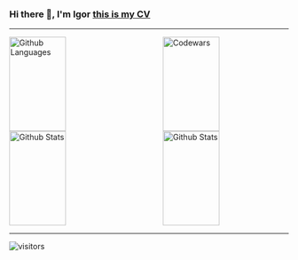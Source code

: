 ### Hi there 👋, I'm Igor <a href="https://defleppard333.github.io/">this is my CV</a>
__________________


<img height="170em" width="45%" align="right" alt="Codewars" src="https://github-readme-codewars-stats.herokuapp.com/api/?username=defleppard&card&colormode=dark_mode"/>
<img height="170em" width="45%" alt="Github Languages" src="https://github-readme-stats-eight-theta.vercel.app/api/top-langs/?username=defleppard333&layout=compact" />
<img height="170em" width="45%" align="right" alt="Github Stats" src="https://github-readme-streak-stats.herokuapp.com/?user=defleppard333" />
<img height="170em" width="45%" alt="Github Stats" src="https://github-readme-stats.vercel.app/api?username=defleppard333&show_icons=true&theme=default" />



___
![visitors](https://visitor-badge.glitch.me/badge?page_id=defleppard33.defleppard333&left_color=green&right_color=red)


